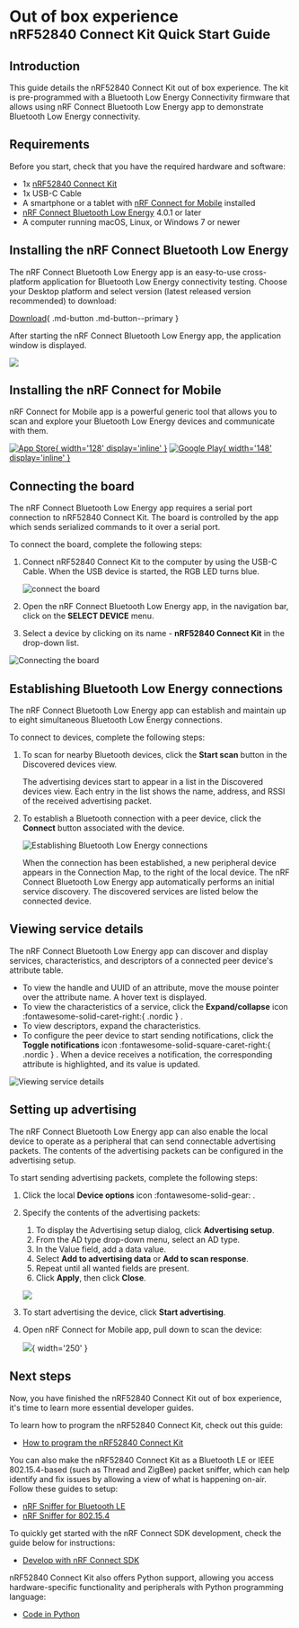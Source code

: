 # Out of box experience<br/><small>nRF52840 Connect Kit Quick Start Guide</small>

## Introduction

This guide details the nRF52840 Connect Kit out of box experience. The kit is pre-programmed with a Bluetooth Low Energy Connectivity firmware that allows using nRF Connect Bluetooth Low Energy app to demonstrate Bluetooth Low Energy connectivity.

## Requirements

Before you start, check that you have the required hardware and software:

* 1x [nRF52840 Connect Kit](https://makerdiary.com/products/nrf52840-connectkit)
* 1x USB-C Cable
* A smartphone or a tablet with [nRF Connect for Mobile](https://www.nordicsemi.com/Products/Development-tools/nRF-Connect-for-mobile) installed
* [nRF Connect Bluetooth Low Energy](https://github.com/NordicPlayground/pc-nrfconnect-ble-standalone/releases/) 4.0.1 or later
* A computer running macOS, Linux, or Windows 7 or newer

## Installing the nRF Connect Bluetooth Low Energy

The nRF Connect Bluetooth Low Energy app is an easy-to-use cross-platform application for Bluetooth Low Energy connectivity testing. Choose your Desktop platform and select version (latest released version recommended) to download:

[Download](https://github.com/NordicPlayground/pc-nrfconnect-ble-standalone/releases/){ .md-button .md-button--primary }

After starting the nRF Connect Bluetooth Low Energy app, the application window is displayed.

![](./assets/images/pc_nrfconnect_ble_app.png)

## Installing the nRF Connect for Mobile

nRF Connect for Mobile app is a powerful generic tool that allows you to scan and explore your Bluetooth Low Energy devices and communicate with them.

[![App Store](./assets/images/appstore.png){ width='128' display='inline' }](https://itunes.apple.com/us/app/nrf-connect/id1054362403?ls=1&mt=8)
[![Google Play](./assets/images/google-play-badge.png){ width='148' display='inline' }](https://play.google.com/store/apps/details?id=no.nordicsemi.android.mcp)

## Connecting the board

The nRF Connect Bluetooth Low Energy app requires a serial port connection to nRF52840 Connect Kit. The board is controlled by the app which sends serialized commands to it over a serial port.

To connect the board, complete the following steps:

1. Connect nRF52840 Connect Kit to the computer by using the USB-C Cable. When the USB device is started, the RGB LED turns blue.

    ![connect the board](./assets/images/connect-the-board.png)

2. Open the nRF Connect Bluetooth Low Energy app, in the navigation bar, click on the __SELECT DEVICE__ menu.

3. Select a device by clicking on its name - __nRF52840 Connect Kit__ in the drop-down list.

![Connecting the board](./assets/images/nrf_connect_ble_app.gif)

## Establishing Bluetooth Low Energy connections

The nRF Connect Bluetooth Low Energy app can establish and maintain up to eight simultaneous Bluetooth Low Energy connections.

To connect to devices, complete the following steps:

1. To scan for nearby Bluetooth devices, click the __Start scan__ button in the Discovered devices view.

    The advertising devices start to appear in a list in the Discovered devices view. Each entry in the list shows the name, address, and RSSI of the received advertising packet. 

2. To establish a Bluetooth connection with a peer device, click the __Connect__ button associated with the device.

    ![Establishing Bluetooth Low Energy connections](./assets/images/establishing_ble_connections.png)

    When the connection has been established, a new peripheral device appears in the Connection Map, to the right of the local device. The nRF Connect Bluetooth Low Energy app automatically performs an initial service discovery. The discovered services are listed below the connected device.

## Viewing service details

The nRF Connect Bluetooth Low Energy app can discover and display services, characteristics, and descriptors of a connected peer device's attribute table.

- To view the handle and UUID of an attribute, move the mouse pointer over the attribute name. A hover text is displayed.
- To view the characteristics of a service, click the __Expand/collapse__ icon :fontawesome-solid-caret-right:{ .nordic } .
- To view descriptors, expand the characteristics.
- To configure the peer device to start sending notifications, click the __Toggle notifications__ icon :fontawesome-solid-square-caret-right:{ .nordic } . When a device receives a notification, the corresponding attribute is highlighted, and its value is updated.

![Viewing service details](./assets/images/viewing_service.png)

## Setting up advertising

The nRF Connect Bluetooth Low Energy app can also enable the local device to operate as a peripheral that can send connectable advertising packets. The contents of the advertising packets can be configured in the advertising setup.

To start sending advertising packets, complete the following steps:

1. Click the local __Device options__ icon :fontawesome-solid-gear: .
2. Specify the contents of the advertising packets:

    1. To display the Advertising setup dialog, click __Advertising setup__.
    2. From the AD type drop-down menu, select an AD type.
    3. In the Value field, add a data value.
    4. Select __Add to advertising data__ or __Add to scan response__.
    5. Repeat until all wanted fields are present.
    6. Click __Apply__, then click __Close__.

    ![](./assets/images/ble_advertising_setup.png)

3. To start advertising the device, click __Start advertising__.
4. Open nRF Connect for Mobile app, pull down to scan the device:

    ![](./assets/images/nrf_connect_for_mobile.png){ width='250' }

## Next steps

Now, you have finished the nRF52840 Connect Kit out of box experience, it's time to learn more essential developer guides.

To learn how to program the nRF52840 Connect Kit, check out this guide:

* [How to program the nRF52840 Connect Kit](./programming/index.md)

You can also make the nRF52840 Connect Kit as a Bluetooth LE or IEEE 802.15.4-based (such as Thread and ZigBee) packet sniffer, which can help identify and fix issues by allowing a view of what is happening on-air. Follow these guides to setup:

* [nRF Sniffer for Bluetooth LE](./guides/ble-sniffer/index.md)
* [nRF Sniffer for 802.15.4](./guides/nrf802154-sniffer/index.md)

To quickly get started with the nRF Connect SDK development, check the guide below for instructions:

* [Develop with nRF Connect SDK](./guides/ncs/index.md)

nRF52840 Connect Kit also offers Python support, allowing you access hardware-specific functionality and peripherals with Python programming language:

* [Code in Python](./guides/python/index.md)
